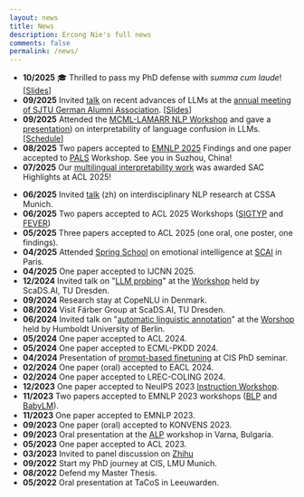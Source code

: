 ```yaml
---
layout: news
title: News
description: Ercong Nie's full news
comments: false
permalink: /news/
---
```

- **10/2025** 🎓 Thrilled to pass my PhD defense with *summa cum laude*! [[Slides](../files/defense.pdf)]
- **09/2025** Invited [talk](../files/SJTU_Dresden_2025.pdf) on recent advances of LLMs at the [annual meeting of SJTU German Alumni Association](https://mp.weixin.qq.com/s/h5jD-CeoqbgPcpRA-q8B3g). [[Slides](../files/SJTU_Dresden_2025.pdf)]
- **09/2025** Attended the [MCML-LAMARR NLP Workshop](https://mcml.ai/events/2025-09-24-mcml-lamarr-workshop/) and gave a [presentation](../files/language_confusion.pdf)) on interpretability of language confusion in LLMs. [[Schedule](https://events.lamarr-institute.org/event/262/timetable/#20250924)]
- **08/2025** Two papers accepted to [EMNLP 2025](https://2025.emnlp.org/) Findings and one paper accepted to [PALS](https://pals-nlp-workshop.github.io/) Workshop. See you in Suzhou, China!
- **07/2025** Our [multilingual interpretability work](https://aclanthology.org/2025.acl-long.253.pdf) was awarded SAC Highlights at ACL 2025!
<!-- - **06/2025** Presenting recent work on [interpretability of language confusion](../files/language_confusion.pdf) at CIS PhD seminar. -->
- **06/2025** Invited [talk](../files/CSSA_Munich_talk.pdf) (zh) on interdisciplinary NLP research at CSSA Munich.
- **06/2025** Two papers accepted to ACL 2025 Workshops ([SIGTYP](https://sigtyp.github.io/workshop.html) and [FEVER](https://fever.ai/workshop.html))
- **05/2025** Three papers accepted to ACL 2025 (one oral, one poster, one findings).
- **04/2025** Attended [Spring School](https://scai.sorbonne-universite.fr/public/events/view/758217297999e78bcad4/9) on emotional intelligence at [SCAI](https://scai.sorbonne-universite.fr/) in Paris.
- **04/2025** One paper accepted to IJCNN 2025.
- **12/2024** Invited talk on "[LLM probing](../files/Probing_Dresden_2024.pdf)" at the [Workshop](https://scads.ai/1st-workshop-of-learning-large-language-models-for-knowledge-representation/) held by ScaDS.AI, TU Dresden.
- **09/2024** Research stay at CopeNLU in Denmark.
- **08/2024** Visit Färber Group at ScaDS.AI, TU Dresden.
- **06/2024** Invited talk on "[automatic linguistic annotation](../files/Berlin_workshop.pdf)" at the [Worshop](https://sfb1412.hu-berlin.de/event/workshop-methods-in-historical-corpus-building/) held by Humboldt University of Berlin.
- **05/2024** One paper accepted to ACL 2024.
- **05/2024** One paper accepted to ECML-PKDD 2024.
- **04/2024** Presentation of [prompt-based finetuning](../files/PomptFT_slides.pdf) at CIS PhD seminar.
- **02/2024** One paper (oral) accepted to EACL 2024.
- **02/2024** One paper accepted to LREC-COLING 2024.
- **12/2023** One paper accepted to NeuIPS 2023 [Instruction Workshop](https://an-instructive-workshop.github.io/).
- **11/2023** Two papers accepted to EMNLP 2023 workshops ([BLP](https://blp-workshop.github.io/) and [BabyLM](https://babylm.github.io/)).
- **11/2023** One paper accepted to EMNLP 2023.
- **09/2023** One paper (oral) accepted to KONVENS 2023.
- **09/2023** Oral presentation at the [ALP](https://www.ancientnlp.com/alp2023/) workshop in Varna, Bulgaria.
- **05/2023** One paper accepted to ACL 2023.
- **03/2023** Invited to panel discussion on [Zhihu](https://www.zhihu.com/zvideo/1614993318261219328)
- **09/2022** Start my PhD journey at CIS, LMU Munich.
- **08/2022** Defend my Master Thesis.
- **05/2022** Oral presentation at TaCoS in Leeuwarden.
